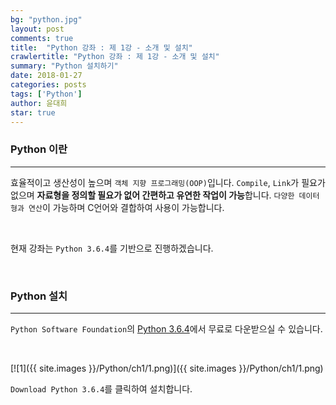 ```yaml
---
bg: "python.jpg"
layout: post
comments: true
title:  "Python 강좌 : 제 1강 - 소개 및 설치"
crawlertitle: "Python 강좌 : 제 1강 - 소개 및 설치"
summary: "Python 설치하기"
date: 2018-01-27
categories: posts
tags: ['Python']
author: 윤대희
star: true
---
```


### Python 이란 ###
----------
효율적이고 생산성이 높으며 `객체 지향 프로그래밍(OOP)`입니다. `Compile`, `Link`가 필요가 없으며 **자료형을 정의할 필요가 없어 간편하고 유연한 작업이 가능**합니다. `다양한 데이터형과 연산`이 가능하며 C언어와 결합하여 사용이 가능합니다.

<br>

현재 강좌는 `Python 3.6.4`를 기반으로 진행하겠습니다. 

<br>

### Python 설치 ###
----------
`Python Software Foundation`의 [Python 3.6.4][Python]에서 무료로 다운받으실 수 있습니다.

<br>

[![1]({{ site.images }}/Python/ch1/1.png)]({{ site.images }}/Python/ch1/1.png)

`Download Python 3.6.4`를 클릭하여 설치합니다.

[Python]: https://www.python.org/downloads/
